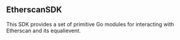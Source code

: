 ## EtherscanSDK

This SDK provides a set of primitive Go modules for interacting with Etherscan and its equalievent.
